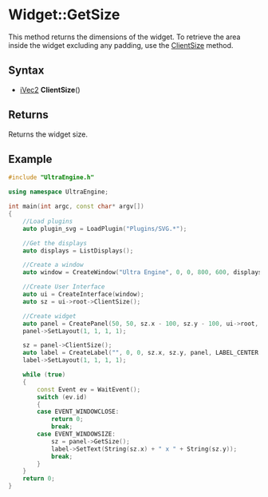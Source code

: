 # Widget::GetSize #
This method returns the dimensions of the widget. To retrieve the area inside the widget excluding any padding, use the [ClientSize](Widget_ClientSize.md) method.

## Syntax ##
- [iVec2](iVec2.md) **ClientSize**()

## Returns ##
Returns the widget size.

## Example ##

```c++
#include "UltraEngine.h"

using namespace UltraEngine;

int main(int argc, const char* argv[])
{
    //Load plugins
    auto plugin_svg = LoadPlugin("Plugins/SVG.*");

    //Get the displays
    auto displays = ListDisplays();

    //Create a window
    auto window = CreateWindow("Ultra Engine", 0, 0, 800, 600, displays[0], WINDOW_TITLEBAR | WINDOW_RESIZABLE);

    //Create User Interface
    auto ui = CreateInterface(window);
    auto sz = ui->root->ClientSize();

    //Create widget
    auto panel = CreatePanel(50, 50, sz.x - 100, sz.y - 100, ui->root, PANEL_BORDER);
    panel->SetLayout(1, 1, 1, 1);

    sz = panel->ClientSize();
    auto label = CreateLabel("", 0, 0, sz.x, sz.y, panel, LABEL_CENTER | LABEL_MIDDLE);
    label->SetLayout(1, 1, 1, 1);

    while (true)
    {
        const Event ev = WaitEvent();
        switch (ev.id)
        {
        case EVENT_WINDOWCLOSE:
            return 0;
            break;
        case EVENT_WINDOWSIZE:
            sz = panel->GetSize();
            label->SetText(String(sz.x) + " x " + String(sz.y));
            break;
        }
    }
    return 0;
}
```
